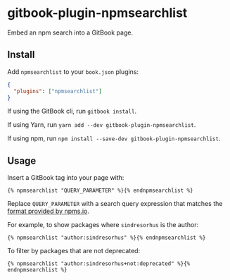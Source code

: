 # gitbook-plugin-npmsearchlist

Embed an npm search into a GitBook page.

## Install

Add `npmsearchlist` to your `book.json` plugins:

```json
{
  "plugins": ["npmsearchlist"]
}
```

If using the GitBook cli, run `gitbook install`.

If using Yarn, run `yarn add --dev gitbook-plugin-npmsearchlist`.

If using npm, run `npm install --save-dev gitbook-plugin-npmsearchlist`.

## Usage

Insert a GitBook tag into your page with:

```
{% npmsearchlist "QUERY_PARAMETER" %}{% endnpmsearchlist %}
```

Replace `QUERY_PARAMETER` with a search query expression that matches the
[format provided by npms.io](https://api-docs.npms.io/).

For example, to show packages where `sindresorhus` is the author:

```
{% npmsearchlist "author:sindresorhus" %}{% endnpmsearchlist %}
```

To filter by packages that are not deprecated:

```
{% npmsearchlist "author:sindresorhus+not:deprecated" %}{% endnpmsearchlist %}
```
